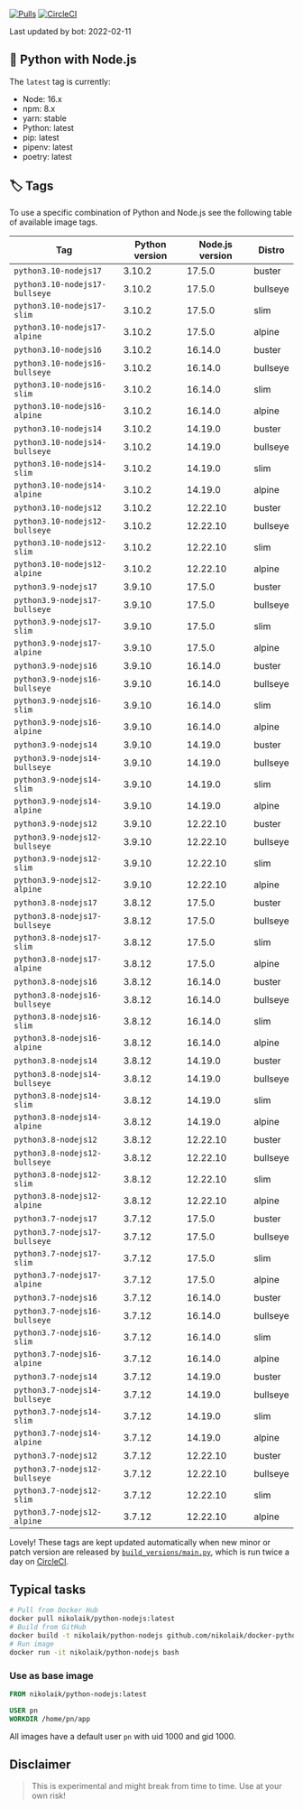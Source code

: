 [![Pulls](https://img.shields.io/docker/pulls/nikolaik/python-nodejs.svg?style=flat-square)](https://hub.docker.com/r/nikolaik/python-nodejs/)
[![CircleCI](https://img.shields.io/circleci/project/github/nikolaik/docker-python-nodejs.svg?style=flat-square)](https://circleci.com/gh/nikolaik/docker-python-nodejs)

Last updated by bot: 2022-02-11

## 🐳 Python with Node.js 
The `latest` tag is currently:

- Node: 16.x
- npm: 8.x
- yarn: stable
- Python: latest
- pip: latest
- pipenv: latest
- poetry: latest

## 🏷 Tags
To use a specific combination of Python and Node.js see the following table of available image tags.

Tag | Python version | Node.js version | Distro
--- | --- | --- | ---
`python3.10-nodejs17` | 3.10.2 | 17.5.0 | buster
`python3.10-nodejs17-bullseye` | 3.10.2 | 17.5.0 | bullseye
`python3.10-nodejs17-slim` | 3.10.2 | 17.5.0 | slim
`python3.10-nodejs17-alpine` | 3.10.2 | 17.5.0 | alpine
`python3.10-nodejs16` | 3.10.2 | 16.14.0 | buster
`python3.10-nodejs16-bullseye` | 3.10.2 | 16.14.0 | bullseye
`python3.10-nodejs16-slim` | 3.10.2 | 16.14.0 | slim
`python3.10-nodejs16-alpine` | 3.10.2 | 16.14.0 | alpine
`python3.10-nodejs14` | 3.10.2 | 14.19.0 | buster
`python3.10-nodejs14-bullseye` | 3.10.2 | 14.19.0 | bullseye
`python3.10-nodejs14-slim` | 3.10.2 | 14.19.0 | slim
`python3.10-nodejs14-alpine` | 3.10.2 | 14.19.0 | alpine
`python3.10-nodejs12` | 3.10.2 | 12.22.10 | buster
`python3.10-nodejs12-bullseye` | 3.10.2 | 12.22.10 | bullseye
`python3.10-nodejs12-slim` | 3.10.2 | 12.22.10 | slim
`python3.10-nodejs12-alpine` | 3.10.2 | 12.22.10 | alpine
`python3.9-nodejs17` | 3.9.10 | 17.5.0 | buster
`python3.9-nodejs17-bullseye` | 3.9.10 | 17.5.0 | bullseye
`python3.9-nodejs17-slim` | 3.9.10 | 17.5.0 | slim
`python3.9-nodejs17-alpine` | 3.9.10 | 17.5.0 | alpine
`python3.9-nodejs16` | 3.9.10 | 16.14.0 | buster
`python3.9-nodejs16-bullseye` | 3.9.10 | 16.14.0 | bullseye
`python3.9-nodejs16-slim` | 3.9.10 | 16.14.0 | slim
`python3.9-nodejs16-alpine` | 3.9.10 | 16.14.0 | alpine
`python3.9-nodejs14` | 3.9.10 | 14.19.0 | buster
`python3.9-nodejs14-bullseye` | 3.9.10 | 14.19.0 | bullseye
`python3.9-nodejs14-slim` | 3.9.10 | 14.19.0 | slim
`python3.9-nodejs14-alpine` | 3.9.10 | 14.19.0 | alpine
`python3.9-nodejs12` | 3.9.10 | 12.22.10 | buster
`python3.9-nodejs12-bullseye` | 3.9.10 | 12.22.10 | bullseye
`python3.9-nodejs12-slim` | 3.9.10 | 12.22.10 | slim
`python3.9-nodejs12-alpine` | 3.9.10 | 12.22.10 | alpine
`python3.8-nodejs17` | 3.8.12 | 17.5.0 | buster
`python3.8-nodejs17-bullseye` | 3.8.12 | 17.5.0 | bullseye
`python3.8-nodejs17-slim` | 3.8.12 | 17.5.0 | slim
`python3.8-nodejs17-alpine` | 3.8.12 | 17.5.0 | alpine
`python3.8-nodejs16` | 3.8.12 | 16.14.0 | buster
`python3.8-nodejs16-bullseye` | 3.8.12 | 16.14.0 | bullseye
`python3.8-nodejs16-slim` | 3.8.12 | 16.14.0 | slim
`python3.8-nodejs16-alpine` | 3.8.12 | 16.14.0 | alpine
`python3.8-nodejs14` | 3.8.12 | 14.19.0 | buster
`python3.8-nodejs14-bullseye` | 3.8.12 | 14.19.0 | bullseye
`python3.8-nodejs14-slim` | 3.8.12 | 14.19.0 | slim
`python3.8-nodejs14-alpine` | 3.8.12 | 14.19.0 | alpine
`python3.8-nodejs12` | 3.8.12 | 12.22.10 | buster
`python3.8-nodejs12-bullseye` | 3.8.12 | 12.22.10 | bullseye
`python3.8-nodejs12-slim` | 3.8.12 | 12.22.10 | slim
`python3.8-nodejs12-alpine` | 3.8.12 | 12.22.10 | alpine
`python3.7-nodejs17` | 3.7.12 | 17.5.0 | buster
`python3.7-nodejs17-bullseye` | 3.7.12 | 17.5.0 | bullseye
`python3.7-nodejs17-slim` | 3.7.12 | 17.5.0 | slim
`python3.7-nodejs17-alpine` | 3.7.12 | 17.5.0 | alpine
`python3.7-nodejs16` | 3.7.12 | 16.14.0 | buster
`python3.7-nodejs16-bullseye` | 3.7.12 | 16.14.0 | bullseye
`python3.7-nodejs16-slim` | 3.7.12 | 16.14.0 | slim
`python3.7-nodejs16-alpine` | 3.7.12 | 16.14.0 | alpine
`python3.7-nodejs14` | 3.7.12 | 14.19.0 | buster
`python3.7-nodejs14-bullseye` | 3.7.12 | 14.19.0 | bullseye
`python3.7-nodejs14-slim` | 3.7.12 | 14.19.0 | slim
`python3.7-nodejs14-alpine` | 3.7.12 | 14.19.0 | alpine
`python3.7-nodejs12` | 3.7.12 | 12.22.10 | buster
`python3.7-nodejs12-bullseye` | 3.7.12 | 12.22.10 | bullseye
`python3.7-nodejs12-slim` | 3.7.12 | 12.22.10 | slim
`python3.7-nodejs12-alpine` | 3.7.12 | 12.22.10 | alpine

Lovely! These tags are kept updated automatically when new minor or patch version are released by [`build_versions/main.py`](./build_versions/main.py), which is run twice a day on [CircleCI](https://circleci.com/gh/nikolaik/docker-python-nodejs).

## Typical tasks
```bash
# Pull from Docker Hub
docker pull nikolaik/python-nodejs:latest
# Build from GitHub
docker build -t nikolaik/python-nodejs github.com/nikolaik/docker-python-nodejs
# Run image
docker run -it nikolaik/python-nodejs bash
```

### Use as base image
```Dockerfile
FROM nikolaik/python-nodejs:latest

USER pn
WORKDIR /home/pn/app
```

All images have a default user `pn` with uid 1000 and gid 1000.

## Disclaimer
> This is experimental and might break from time to time. Use at your own risk!
